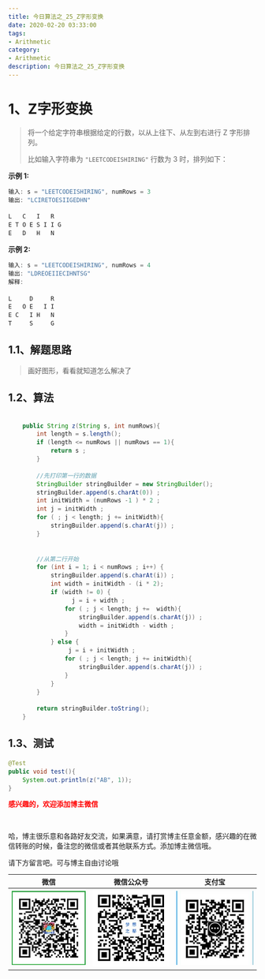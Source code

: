 ```yaml
---
title: 今日算法之_25_Z字形变换
date: 2020-02-20 03:33:00
tags: 
- Arithmetic
category: 
- Arithmetic
description: 今日算法之_25_Z字形变换
---
```




# 1、Z字形变换
> 将一个给定字符串根据给定的行数，以从上往下、从左到右进行 Z 字形排列。   
>
> 比如输入字符串为 `"LEETCODEISHIRING"` 行数为 3 时，排列如下：



**示例 1:**

```java
输入: s = "LEETCODEISHIRING", numRows = 3
输出: "LCIRETOESIIGEDHN"

L   C   I   R
E T O E S I I G
E   D   H   N
```

**示例 2:**

```java
输入: s = "LEETCODEISHIRING", numRows = 4
输出: "LDREOEIIECIHNTSG"
解释:

L     D     R
E   O E   I I
E C   I H   N
T     S     G
```



## 1.1、解题思路 

> 画好图形，看看就知道怎么解决了 



## 1.2、算法

```java

    public String z(String s, int numRows){
        int length = s.length();
        if (length <= numRows || numRows == 1){
            return s ;
        }

        //先打印第一行的数据
        StringBuilder stringBuilder = new StringBuilder();
        stringBuilder.append(s.charAt(0)) ;
        int initWidth = (numRows -1 ) * 2 ;
        int j = initWidth ;
        for ( ; j < length; j += initWidth){
            stringBuilder.append(s.charAt(j)) ;
        }


        //从第二行开始
        for (int i = 1; i < numRows ; i++) {
            stringBuilder.append(s.charAt(i)) ;
            int width = initWidth - (i * 2);
            if (width != 0) {
                  j = i + width ;
                for ( ; j < length; j +=  width){
                    stringBuilder.append(s.charAt(j)) ;
                    width = initWidth - width ;
                }
            } else {
                 j = i + initWidth ;
                for ( ; j < length; j += initWidth){
                    stringBuilder.append(s.charAt(j)) ;
                }
            }
        }

        return stringBuilder.toString();
    }
```




## 1.3、测试 

```java
@Test
public void test(){
    System.out.println(z("AB", 1));
}


```








  **<font  color="red">感兴趣的，欢迎添加博主微信 </font>**       

​    

哈，博主很乐意和各路好友交流，如果满意，请打赏博主任意金额，感兴趣的在微信转账的时候，备注您的微信或者其他联系方式。添加博主微信哦。    

请下方留言吧。可与博主自由讨论哦   



|微信 | 微信公众号|支付宝|
|:-------:|:-------:|:------:|
| ![微信](https://raw.githubusercontent.com/HealerJean/HealerJean.github.io/master/assets/img/tctip/weixin.jpg)|![微信公众号](https://raw.githubusercontent.com/HealerJean/HealerJean.github.io/master/assets/img/my/qrcode_for_gh_a23c07a2da9e_258.jpg)|![支付宝](https://raw.githubusercontent.com/HealerJean/HealerJean.github.io/master/assets/img/tctip/alpay.jpg) |



<link rel="stylesheet" href="https://unpkg.com/gitalk/dist/gitalk.css">

<script src="https://unpkg.com/gitalk@latest/dist/gitalk.min.js"></script> 
<div id="gitalk-container"></div>    
 <script type="text/javascript">
    var gitalk = new Gitalk({
		clientID: `1d164cd85549874d0e3a`,
		clientSecret: `527c3d223d1e6608953e835b547061037d140355`,
		repo: `HealerJean.github.io`,
		owner: 'HealerJean',
		admin: ['HealerJean'],
		id: 'AAAAAAAAAAAAAAA',
    });
    gitalk.render('gitalk-container');
</script> 
